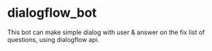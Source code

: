 # dialogflow_bot

This bot can make simple dialog with user & answer on the fix list of questions, using dialogflow api.
